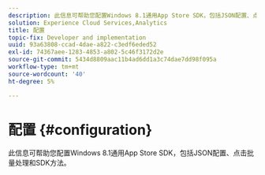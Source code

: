 ```yaml
---
description: 此信息可帮助您配置Windows 8.1通用App Store SDK，包括JSON配置、点击批量处理和SDK方法。
solution: Experience Cloud Services,Analytics
title: 配置
topic-fix: Developer and implementation
uuid: 93a63808-ccad-4dae-a822-c3edf6eded52
exl-id: 74367aee-1283-4853-a802-5c46f3172d2e
source-git-commit: 5434d8809aac11b4ad6dd1a3c74dae7dd98f095a
workflow-type: tm+mt
source-wordcount: '40'
ht-degree: 5%

---
```


# 配置 {#configuration}

此信息可帮助您配置Windows 8.1通用App Store SDK，包括JSON配置、点击批量处理和SDK方法。
